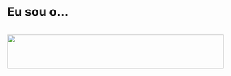 <H1>Eu sou o...</H1>
<Br>
<Img src="https://firebasestorage.googleapis.com/v0/b/nerdflix-1cbcf.appspot.com/o/Novo%20projeto%205%20%5B5CFBB1E%5D.gif?alt=media&token=46db958f-cc25-48e4-b574-3686b67cb8f4" width="100%" height="80px" />
